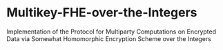 # Multikey-FHE-over-the-Integers
Implementation of the Protocol for Multiparty Computations on Encrypted Data via Somewhat Homomorphic Encryption Scheme over the Integers
